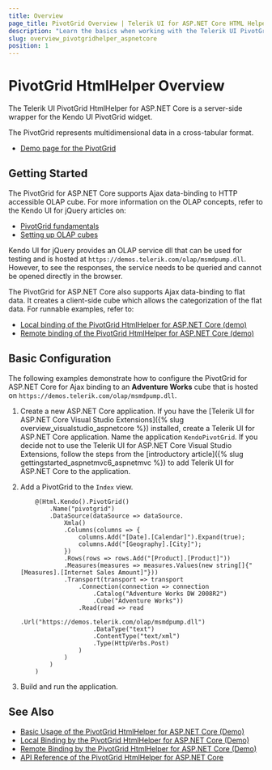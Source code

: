 ```yaml
---
title: Overview
page_title: PivotGrid Overview | Telerik UI for ASP.NET Core HTML Helpers
description: "Learn the basics when working with the Telerik UI PivotGrid HtmlHelper for ASP.NET Core (MVC 6 or ASP.NET Core MVC)."
slug: overview_pivotgridhelper_aspnetcore
position: 1
---
```


# PivotGrid HtmlHelper Overview

The Telerik UI PivotGrid HtmlHelper for ASP.NET Core is a server-side wrapper for the Kendo UI PivotGrid widget.

The PivotGrid represents multidimensional data in a cross-tabular format.

* [Demo page for the PivotGrid](https://demos.telerik.com/aspnet-core/pivotgrid/index)

## Getting Started

The PivotGrid for ASP.NET Core supports Ajax data-binding to HTTP accessible OLAP cube. For more information on the OLAP concepts, refer to the Kendo UI for jQuery articles on:
- [PivotGrid fundamentals](https://docs.telerik.com/kendo-ui/controls/data-management/pivotgrid/overview)
- [Setting up OLAP cubes](https://docs.telerik.com/kendo-ui/controls/data-management/pivotgrid/fundamentals)

Kendo UI for jQuery provides an OLAP service dll that can be used for testing and is hosted at `https://demos.telerik.com/olap/msmdpump.dll`. However, to see the responses, the service needs to be queried and cannot be opened directly in the browser.

The PivotGrid for ASP.NET Core also supports Ajax data-binding to flat data. It creates a client-side cube which allows the categorization of the flat data. For runnable examples, refer to:
* [Local binding of the PivotGrid HtmlHelper for ASP.NET Core (demo)](https://demos.telerik.com/aspnet-core/pivotgrid/local-flat-data-binding)
* [Remote binding of the PivotGrid HtmlHelper for ASP.NET Core (demo)](https://demos.telerik.com/aspnet-core/pivotgrid/remote-flat-data-binding)

## Basic Configuration

The following examples demonstrate how to configure the PivotGrid for ASP.NET Core for Ajax binding to an **Adventure Works** cube that is hosted on `https://demos.telerik.com/olap/msmdpump.dll`.

1. Create a new ASP.NET Core application. If you have the [Telerik UI for ASP.NET Core Visual Studio Extensions]({% slug overview_visualstudio_aspnetcore %}) installed, create a Telerik UI for ASP.NET Core application. Name the application `KendoPivotGrid`. If you decide not to use the Telerik UI for ASP.NET Core Visual Studio Extensions, follow the steps from the [introductory article]({% slug gettingstarted_aspnetmvc6_aspnetmvc %}) to add Telerik UI for ASP.NET Core to the application.
1. Add a PivotGrid to the `Index` view.

    ```
        @(Html.Kendo().PivotGrid()
            .Name("pivotgrid")
            .DataSource(dataSource => dataSource.
                Xmla()
                .Columns(columns => {
                    columns.Add("[Date].[Calendar]").Expand(true);
                    columns.Add("[Geography].[City]");
                })
                .Rows(rows => rows.Add("[Product].[Product]"))
                .Measures(measures => measures.Values(new string[]{"[Measures].[Internet Sales Amount]"}))
                .Transport(transport => transport
                    .Connection(connection => connection
                        .Catalog("Adventure Works DW 2008R2")
                        .Cube("Adventure Works"))
                    .Read(read => read
                        .Url("https://demos.telerik.com/olap/msmdpump.dll")
                        .DataType("text")
                        .ContentType("text/xml")
                        .Type(HttpVerbs.Post)
                    )
                )
            )
        )
    ```

1. Build and run the application.

## See Also

* [Basic Usage of the PivotGrid HtmlHelper for ASP.NET Core (Demo)](https://demos.telerik.com/aspnet-core/pivotgrid/index)
* [Local Binding by the PivotGrid HtmlHelper for ASP.NET Core (Demo)](https://demos.telerik.com/aspnet-core/pivotgrid/local-flat-data-binding)
* [Remote Binding by the PivotGrid HtmlHelper for ASP.NET Core (Demo)](https://demos.telerik.com/aspnet-core/pivotgrid/remote-flat-data-binding)
* [API Reference of the PivotGrid HtmlHelper for ASP.NET Core](/api/pivotgrid)
